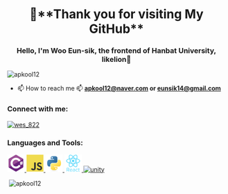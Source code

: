 <h1 align="center"> 👋**Thank you for visiting My GitHub** </h1>
<h3 align="center">Hello, I'm Woo Eun-sik, the frontend of Hanbat University, likelion🦁</h3>

<p align="left"> <img src="https://komarev.com/ghpvc/?username=apkool12&label=Profile%20views&color=0e75b6&style=flat" alt="apkool12" /> </p>

- 📫 How to reach me 📫 **apkool12@naver.com or eunsik14@gmail.com**

<h3 align="left">Connect with me:</h3>
<p align="left">
<a href="https://instagram.com/wes_822" target="blank"><img align="center" src="https://raw.githubusercontent.com/rahuldkjain/github-profile-readme-generator/master/src/images/icons/Social/instagram.svg" alt="wes_822" height="30" width="40" /></a>
</p>

<h3 align="left">Languages and Tools:</h3>
<p align="left"> <a href="https://www.w3schools.com/cs/" target="_blank" rel="noreferrer"> <img src="https://raw.githubusercontent.com/devicons/devicon/master/icons/csharp/csharp-original.svg" alt="csharp" width="40" height="40"/> </a> <a href="https://developer.mozilla.org/en-US/docs/Web/JavaScript" target="_blank" rel="noreferrer"> <img src="https://raw.githubusercontent.com/devicons/devicon/master/icons/javascript/javascript-original.svg" alt="javascript" width="40" height="40"/> </a> <a href="https://www.python.org" target="_blank" rel="noreferrer"> <img src="https://raw.githubusercontent.com/devicons/devicon/master/icons/python/python-original.svg" alt="python" width="40" height="40"/> </a> <a href="https://reactjs.org/" target="_blank" rel="noreferrer"> <img src="https://raw.githubusercontent.com/devicons/devicon/master/icons/react/react-original-wordmark.svg" alt="react" width="40" height="40"/> </a> <a href="https://unity.com/" target="_blank" rel="noreferrer"> <img src="https://www.vectorlogo.zone/logos/unity3d/unity3d-icon.svg" alt="unity" width="40" height="40"/> </a> </p>

<p>&nbsp;<img align="center" src="https://github-readme-stats.vercel.app/api?username=apkool12&show_icons=true&locale=en" alt="apkool12" /></p>
